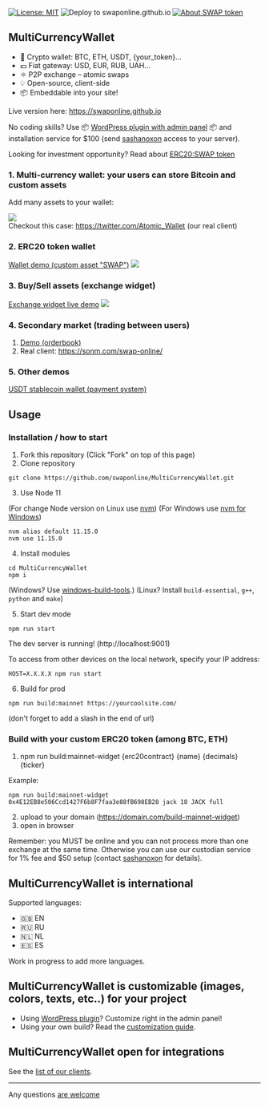 ﻿[![License: MIT](https://img.shields.io/badge/License-MIT-green.svg)](LICENSE)
![Deploy to swaponline.github.io](https://github.com/swaponline/MultiCurrencyWallet/workflows/Deploy%20to%20swaponline.github.io/badge.svg)
[![About SWAP token](https://img.shields.io/badge/ERC20-SWAP-green)](https://github.com/swaponline/MultiCurrencyWallet/blob/master/docs/SWAPTOKEN.md)

## MultiCurrencyWallet

- 👛 Crypto wallet: BTC, ETН, USDT, {your_token}...
- 💵 Fiat gateway: USD, EUR, RUB, UAH...
- ⚛️ P2P exchange – atomic swaps
- 💡 Open-source, client-side
- 📦 Embeddable into your site!

Live version here: https://swaponline.github.io

No coding skills? Use :package: [WordPress plugin with admin panel](https://codecanyon.net/item/multicurrency-crypto-wallet-and-exchange-widgets-for-wordpress/23532064) :package: and installation service for \$100 (send [sashanoxon](https://t.me/sashanoxon) access to your server).

Looking for investment opportunity? Read about [ERC20:SWAP token](https://github.com/swaponline/MultiCurrencyWallet/blob/master/docs/SWAPTOKEN.md)

### 1. Multi-currency wallet: your users can store Bitcoin and custom assets

Add many assets to your wallet:

<img src="https://wallet.wpmix.net/codecanyon_description_3.jpg">

<br>
Checkout this case: <a href="https://twitter.com/Atomic_Wallet" target="_blank">https://twitter.com/Atomic_Wallet</a> (our real client)

### 2. ERC20 token wallet

<a href="https://generator.swaponline.site/livedemo/0x4E12EB8e506Ccd1427F6b8F7faa3e88fB698EB28/319aa913-4e84-483f-a0d1-8664a13f56b7/#/JACK-wallet">Wallet demo (custom asset "SWAP")</a>
<img src="https://generator.swaponline.site/generator/assets/img/example_wallet.png">

### 3. Buy/Sell assets (exchange widget)

<a href="https://generator.swaponline.site/livedemo/0x4E12EB8e506Ccd1427F6b8F7faa3e88fB698EB28/319aa913-4e84-483f-a0d1-8664a13f56b7/#/buy/btc-to-jack">Exchange widget live demo</a>
<img src="https://generator.swaponline.site/generator/assets/img/example_exchange.png">
<br>

### 4. Secondary market (trading between users)

1. <a href="https://swaponline.github.io/#/usdt-btc">Demo (orderbook)</a>
2. Real client: <a href="https://sonm.com/swap-online/">https://sonm.com/swap-online/</a>

### 5. Other demos

<a href="https://swaponline.github.io/#/usdt-wallet">USDT stablecoin wallet (payment system)</a>

## Usage

### Installation / how to start

1. Fork this repository (Click "Fork" on top of this page)
2. Clone repository

```
git clone https://github.com/swaponline/MultiCurrencyWallet.git
```

3. Use Node 11

(For change Node version on Linux use [nvm](https://github.com/nvm-sh/nvm#installing-and-updating))
(For Windows use [nvm for Windows](https://github.com/coreybutler/nvm-windows))

```
nvm alias default 11.15.0
nvm use 11.15.0
```

4. Install modules

```
cd MultiCurrencyWallet
npm i
```

(Windows? Use [windows-build-tools](https://www.npmjs.com/package/windows-build-tools).)
(Linux? Install `build-essential`, `g++`, `python` and `make`)

5. Start dev mode

```
npm run start
```

The dev server is running! (http://localhost:9001)

To access from other devices on the local network, specify your IP address:

```
HOST=X.X.X.X npm run start
```

6. Build for prod

```
npm run build:mainnet https://yourcoolsite.com/
```

(don't forget to add a slash in the end of url)

### Build with your custom ERC20 token (among BTC, ETH)

1. npm run build:mainnet-widget {erc20contract} {name} {decimals} {ticker}

Example:

```
npm run build:mainnet-widget 0x4E12EB8e506Ccd1427F6b8F7faa3e88fB698EB28 jack 18 JACK full
```

2. upload to your domain (https://domain.com/build-mainnet-widget)
3. open in browser

Remember: you MUST be online and you can not process more than one exchange at the same time. Otherwise you can use our custodian service for 1% fee and \$50 setup (contact [sashanoxon](https://t.me/sashanoxon) for details).


## MultiCurrencyWallet is international

Supported languages:

- 🇬🇧 EN
- 🇷🇺 RU
- 🇳🇱 NL
- 🇪🇸 ES

Work in progress to add more languages.


## MultiCurrencyWallet is customizable (images, colors, texts, etc..) for your project

- Using [WordPress plugin](https://codecanyon.net/item/multicurrency-crypto-wallet-and-exchange-widgets-for-wordpress/23532064)? Сustomize right in the admin panel!
- Using your own build? Read the [customization guide](/docs/CUSTOMIZATION.md).


## MultiCurrencyWallet open for integrations

See the [list of our clients](/docs/CLIENTS.md).


---

Any questions [are welcome](https://t.me/mcvchat)
